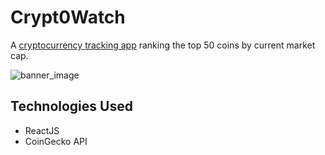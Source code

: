 # Crypt0Watch
A [cryptocurrency tracking app](https://crypt0watch.onrender.com/) ranking the top 50 coins by current market cap.

![banner_image](https://i.imgur.com/MULNjGf.png)

## Technologies Used
* ReactJS
* CoinGecko API